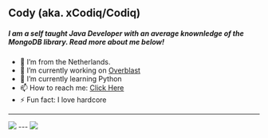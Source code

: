 ## Cody (aka. xCodiq/Codiq)

##### I am a self taught Java Developer with an average knownledge of the MongoDB library. Read more about me below!

- 📍  I’m from the Netherlands.
- 🔭 I’m currently working on [Overblast](https://www.overblast.org/)
- 🌱 I’m currently learning Python
- 📫 How to reach me: [Click Here](https://www.codiq.me/)
- ⚡ Fun fact: I love hardcore
---
<img src="https://github-readme-stats.vercel.app/api?username=xCodiq&show_icons=true&theme=tokyonight&hide_border=true">
---
<img src="https://github-readme-stats.vercel.app/api/top-langs/?username=xCodiq&theme=tokyonight">

